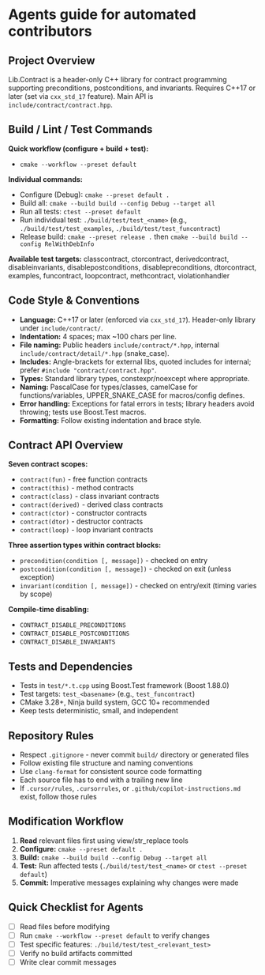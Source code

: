 # Agents guide for automated contributors

## Project Overview
Lib.Contract is a header-only C++ library for contract programming supporting preconditions, postconditions, and invariants. Requires C++17 or later (set via `cxx_std_17` feature). Main API is `include/contract/contract.hpp`.

## Build / Lint / Test Commands
**Quick workflow (configure + build + test):**
- `cmake --workflow --preset default`

**Individual commands:**
- Configure (Debug): `cmake --preset default .`
- Build all: `cmake --build build --config Debug --target all`
- Run all tests: `ctest --preset default`
- Run individual test: `./build/test/test_<name>` (e.g., `./build/test/test_examples`, `./build/test/test_funcontract`)
- Release build: `cmake --preset release .` then `cmake --build build --config RelWithDebInfo`

**Available test targets:** classcontract, ctorcontract, derivedcontract, disableinvariants, disablepostconditions, disablepreconditions, dtorcontract, examples, funcontract, loopcontract, methcontract, violationhandler

## Code Style & Conventions
- **Language:** C++17 or later (enforced via `cxx_std_17`). Header-only library under `include/contract/`.
- **Indentation:** 4 spaces; max ~100 chars per line.
- **File naming:** Public headers `include/contract/*.hpp`, internal `include/contract/detail/*.hpp` (snake_case).
- **Includes:** Angle-brackets for external libs, quoted includes for internal; prefer `#include "contract/contract.hpp"`.
- **Types:** Standard library types, constexpr/noexcept where appropriate.
- **Naming:** PascalCase for types/classes, camelCase for functions/variables, UPPER_SNAKE_CASE for macros/config defines.
- **Error handling:** Exceptions for fatal errors in tests; library headers avoid throwing; tests use Boost.Test macros.
- **Formatting:** Follow existing indentation and brace style.

## Contract API Overview
**Seven contract scopes:**
- `contract(fun)` - free function contracts
- `contract(this)` - method contracts
- `contract(class)` - class invariant contracts
- `contract(derived)` - derived class contracts
- `contract(ctor)` - constructor contracts
- `contract(dtor)` - destructor contracts
- `contract(loop)` - loop invariant contracts

**Three assertion types within contract blocks:**
- `precondition(condition [, message])` - checked on entry
- `postcondition(condition [, message])` - checked on exit (unless exception)
- `invariant(condition [, message])` - checked on entry/exit (timing varies by scope)

**Compile-time disabling:**
- `CONTRACT_DISABLE_PRECONDITIONS`
- `CONTRACT_DISABLE_POSTCONDITIONS`
- `CONTRACT_DISABLE_INVARIANTS`

## Tests and Dependencies
- Tests in `test/*.t.cpp` using Boost.Test framework (Boost 1.88.0)
- Test targets: `test_<basename>` (e.g., `test_funcontract`)
- CMake 3.28+, Ninja build system, GCC 10+ recommended
- Keep tests deterministic, small, and independent

## Repository Rules
- Respect `.gitignore` - never commit `build/` directory or generated files
- Follow existing file structure and naming conventions
- Use `clang-format` for consistent source code formatting
- Each source file has to end with a trailing new line
- If `.cursor/rules`, `.cursorrules`, or `.github/copilot-instructions.md` exist, follow those rules

## Modification Workflow
1. **Read** relevant files first using view/str_replace tools
2. **Configure:** `cmake --preset default .`
3. **Build:** `cmake --build build --config Debug --target all`
4. **Test:** Run affected tests (`./build/test/test_<name>` or `ctest --preset default`)
5. **Commit:** Imperative messages explaining why changes were made

## Quick Checklist for Agents
- [ ] Read files before modifying
- [ ] Run `cmake --workflow --preset default` to verify changes
- [ ] Test specific features: `./build/test/test_<relevant_test>`
- [ ] Verify no build artifacts committed
- [ ] Write clear commit messages
